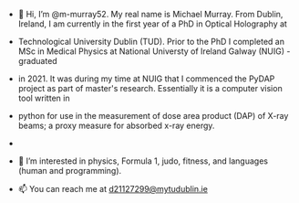 - 👋 Hi, I’m @m-murray52. My real name is Michael Murray. From Dublin, Ireland, I am currently in the first year of a PhD in Optical Holography at 
- Technological University Dublin (TUD). Prior to the PhD I completed an MSc in Medical Physics at National Universty of Ireland Galway (NUIG) - graduated 
- in 2021. It was during my time at NUIG that I commenced the PyDAP project as part of master's research. Essentially it is a computer vision tool written in 
- python for use in the measurement of dose area product (DAP) of X-ray beams; a proxy measure for absorbed x-ray energy. 
- 
- 👀 I’m interested in physics, Formula 1, judo, fitness, and languages (human and programming). 

- 📫 You can reach me at d21127299@mytudublin.ie

<!---
m-murray52/m-murray52 is a ✨ special ✨ repository because its `README.md` (this file) appears on your GitHub profile.
You can click the Preview link to take a look at your changes.
--->
